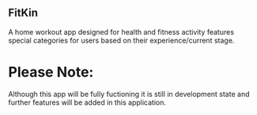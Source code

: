 ## FitKin

A home workout app designed for health and fitness activity features special categories for users based on their experience/current stage.
# Please Note:
Although this app will be fully fuctioning it is still in development state and further features will be added in this application. 
